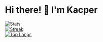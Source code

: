 # Hi there! 👋 I'm Kacper

[![Stats](https://github-readme-stats.vercel.app/api?username=0273574&count_private=true&show_icons=true&disable_animations=true&theme=dark)](https://rusinkacper.pl)
<br>
[![Streak](https://github-readme-streak-stats.herokuapp.com/?user=0273574&theme=dark)](https://rusinkacper.pl)
<br>
[![Top Langs](https://github-readme-stats.vercel.app/api/top-langs/?username=0273574&layout=compact&theme=dark&count_private=true)](https://rusinkacper.pl)
